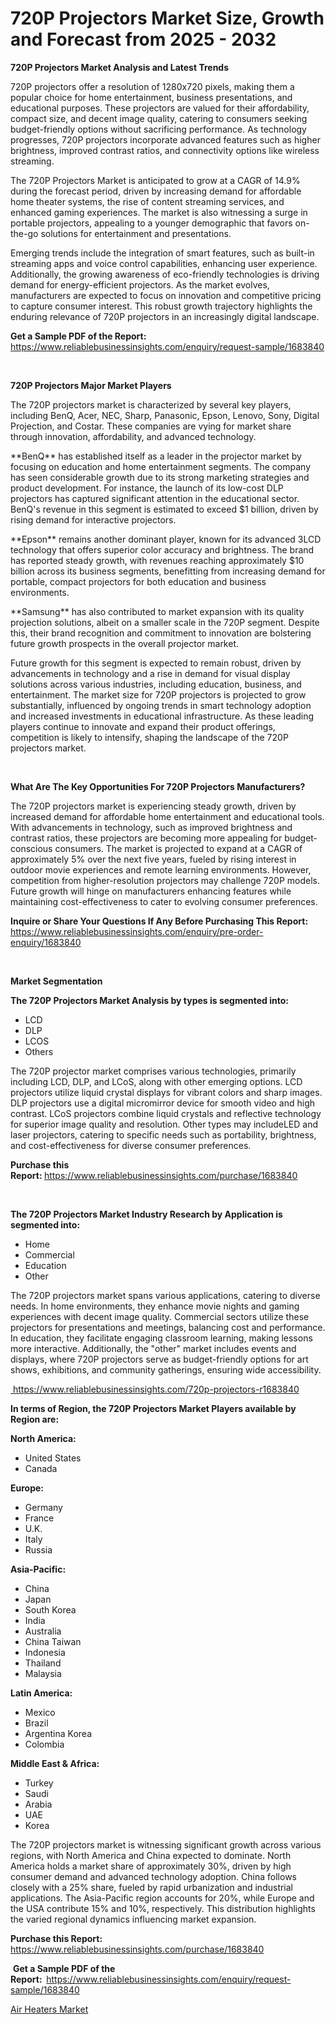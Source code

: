 <p><h1>720P Projectors Market Size, Growth and Forecast from 2025 - 2032</h1></p><p><strong>720P Projectors Market Analysis and Latest Trends</strong></p>
<p><p>720P projectors offer a resolution of 1280x720 pixels, making them a popular choice for home entertainment, business presentations, and educational purposes. These projectors are valued for their affordability, compact size, and decent image quality, catering to consumers seeking budget-friendly options without sacrificing performance. As technology progresses, 720P projectors incorporate advanced features such as higher brightness, improved contrast ratios, and connectivity options like wireless streaming.</p><p>The 720P Projectors Market is anticipated to grow at a CAGR of 14.9% during the forecast period, driven by increasing demand for affordable home theater systems, the rise of content streaming services, and enhanced gaming experiences. The market is also witnessing a surge in portable projectors, appealing to a younger demographic that favors on-the-go solutions for entertainment and presentations. </p><p>Emerging trends include the integration of smart features, such as built-in streaming apps and voice control capabilities, enhancing user experience. Additionally, the growing awareness of eco-friendly technologies is driving demand for energy-efficient projectors. As the market evolves, manufacturers are expected to focus on innovation and competitive pricing to capture consumer interest. This robust growth trajectory highlights the enduring relevance of 720P projectors in an increasingly digital landscape.</p></p>
<p><strong>Get a Sample PDF of the Report:&nbsp;</strong> <a href="https://www.reliablebusinessinsights.com/enquiry/request-sample/1683840?utm_campaign=2534&utm_medium=2&utm_source=Github&utm_content=ia&utm_term=11042025&utm_id=720p-projectors">https://www.reliablebusinessinsights.com/enquiry/request-sample/1683840</a></p>
<p>&nbsp;</p>
<p><strong>720P Projectors Major Market Players</strong></p>
<p><p>The 720P projectors market is characterized by several key players, including BenQ, Acer, NEC, Sharp, Panasonic, Epson, Lenovo, Sony, Digital Projection, and Costar. These companies are vying for market share through innovation, affordability, and advanced technology.</p><p>**BenQ** has established itself as a leader in the projector market by focusing on education and home entertainment segments. The company has seen considerable growth due to its strong marketing strategies and product development. For instance, the launch of its low-cost DLP projectors has captured significant attention in the educational sector. BenQ's revenue in this segment is estimated to exceed $1 billion, driven by rising demand for interactive projectors.</p><p>**Epson** remains another dominant player, known for its advanced 3LCD technology that offers superior color accuracy and brightness. The brand has reported steady growth, with revenues reaching approximately $10 billion across its business segments, benefitting from increasing demand for portable, compact projectors for both education and business environments.</p><p>**Samsung** has also contributed to market expansion with its quality projection solutions, albeit on a smaller scale in the 720P segment. Despite this, their brand recognition and commitment to innovation are bolstering future growth prospects in the overall projector market.</p><p>Future growth for this segment is expected to remain robust, driven by advancements in technology and a rise in demand for visual display solutions across various industries, including education, business, and entertainment. The market size for 720P projectors is projected to grow substantially, influenced by ongoing trends in smart technology adoption and increased investments in educational infrastructure. As these leading players continue to innovate and expand their product offerings, competition is likely to intensify, shaping the landscape of the 720P projectors market.</p></p>
<p>&nbsp;</p>
<p><strong>What Are The Key Opportunities For 720P Projectors Manufacturers?</strong></p>
<p><p>The 720P projectors market is experiencing steady growth, driven by increased demand for affordable home entertainment and educational tools. With advancements in technology, such as improved brightness and contrast ratios, these projectors are becoming more appealing for budget-conscious consumers. The market is projected to expand at a CAGR of approximately 5% over the next five years, fueled by rising interest in outdoor movie experiences and remote learning environments. However, competition from higher-resolution projectors may challenge 720P models. Future growth will hinge on manufacturers enhancing features while maintaining cost-effectiveness to cater to evolving consumer preferences.</p></p>
<p><strong>Inquire or Share Your Questions If Any Before Purchasing This Report:</strong> <a href="https://www.reliablebusinessinsights.com/enquiry/pre-order-enquiry/1683840?utm_campaign=2534&utm_medium=2&utm_source=Github&utm_content=ia&utm_term=11042025&utm_id=720p-projectors">https://www.reliablebusinessinsights.com/enquiry/pre-order-enquiry/1683840</a></p>
<p>&nbsp;</p>
<p><strong>Market Segmentation</strong></p>
<p><strong>The 720P Projectors Market Analysis by types is segmented into:</strong></p>
<p><ul><li>LCD</li><li>DLP</li><li>LCOS</li><li>Others</li></ul></p>
<p><p>The 720P projector market comprises various technologies, primarily including LCD, DLP, and LCoS, along with other emerging options. LCD projectors utilize liquid crystal displays for vibrant colors and sharp images. DLP projectors use a digital micromirror device for smooth video and high contrast. LCoS projectors combine liquid crystals and reflective technology for superior image quality and resolution. Other types may includeLED and laser projectors, catering to specific needs such as portability, brightness, and cost-effectiveness for diverse consumer preferences.</p></p>
<p><strong>Purchase this Report:&nbsp;</strong><a href="https://www.reliablebusinessinsights.com/purchase/1683840?utm_campaign=2534&utm_medium=2&utm_source=Github&utm_content=ia&utm_term=11042025&utm_id=720p-projectors">https://www.reliablebusinessinsights.com/purchase/1683840</a></p>
<p>&nbsp;</p>
<p><strong>The 720P Projectors Market Industry Research by Application is segmented into:</strong></p>
<p><ul><li>Home</li><li>Commercial</li><li>Education</li><li>Other</li></ul></p>
<p><p>The 720P projectors market spans various applications, catering to diverse needs. In home environments, they enhance movie nights and gaming experiences with decent image quality. Commercial sectors utilize these projectors for presentations and meetings, balancing cost and performance. In education, they facilitate engaging classroom learning, making lessons more interactive. Additionally, the "other" market includes events and displays, where 720P projectors serve as budget-friendly options for art shows, exhibitions, and community gatherings, ensuring wide accessibility.</p></p>
<p><a href="https://www.reliablebusinessinsights.com/720p-projectors-r1683840?utm_campaign=2534&utm_medium=2&utm_source=Github&utm_content=ia&utm_term=11042025&utm_id=720p-projectors">&nbsp;https://www.reliablebusinessinsights.com/720p-projectors-r1683840</a></p>
<p><strong>In terms of Region, the 720P Projectors Market Players available by Region are:</strong></p>
<p>
    <p> <strong> North America: </strong>
        <ul>
            <li>United States</li>
            <li>Canada</li>
        </ul>
        </p> 
    <p> <strong> Europe: </strong>
        <ul>
            <li>Germany</li>
            <li>France</li>
            <li>U.K.</li>
            <li>Italy</li>
            <li>Russia</li>
        </ul>
        </p> 
    <p> <strong> Asia-Pacific: </strong>
        <ul>
            <li>China</li>
            <li>Japan</li>
            <li>South Korea</li>
            <li>India</li>
            <li>Australia</li>
            <li>China Taiwan</li>
            <li>Indonesia</li>
            <li>Thailand</li>
            <li>Malaysia</li>
        </ul>
        </p> 
    <p> <strong> Latin America: </strong>
        <ul>
            <li>Mexico</li>
            <li>Brazil</li>
            <li>Argentina Korea</li>
            <li>Colombia</li>
        </ul>
        </p> 
    <p> <strong> Middle East & Africa: </strong>
        <ul>
            <li>Turkey</li>
            <li>Saudi</li>
            <li>Arabia</li>
            <li>UAE</li>
            <li>Korea</li>
        </ul>
    </p>
    </p>
<p><p>The 720P projectors market is witnessing significant growth across various regions, with North America and China expected to dominate. North America holds a market share of approximately 30%, driven by high consumer demand and advanced technology adoption. China follows closely with a 25% share, fueled by rapid urbanization and industrial applications. The Asia-Pacific region accounts for 20%, while Europe and the USA contribute 15% and 10%, respectively. This distribution highlights the varied regional dynamics influencing market expansion.</p></p>
<p><strong>Purchase this Report: </strong><a href="https://www.reliablebusinessinsights.com/purchase/1683840?utm_campaign=2534&utm_medium=2&utm_source=Github&utm_content=ia&utm_term=11042025&utm_id=720p-projectors">https://www.reliablebusinessinsights.com/purchase/1683840</a></p>
<p>&nbsp;<strong>Get a Sample PDF of the Report:&nbsp;&nbsp;</strong><a href="https://www.reliablebusinessinsights.com/enquiry/request-sample/1683840?utm_campaign=2534&utm_medium=2&utm_source=Github&utm_content=ia&utm_term=11042025&utm_id=720p-projectors">https://www.reliablebusinessinsights.com/enquiry/request-sample/1683840</a></p>
<p><strong></strong></p>
<p><p><a href="https://github.com/jugutstam/Market-Research-Report-List-1/blob/main/air-heaters-market.md?utm_campaign=2534&utm_medium=2&utm_source=Github&utm_content=ia&utm_term=11042025&utm_id=720p-projectors">Air Heaters Market</a></p></p>